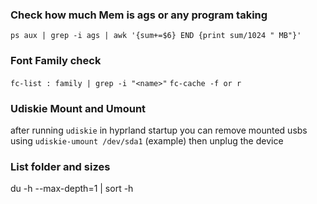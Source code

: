 ### Check how much Mem is ags or any program taking
`ps aux | grep -i ags | awk '{sum+=$6} END {print sum/1024 " MB"}'`

### Font Family check
`fc-list : family | grep -i "<name>"`
`fc-cache -f or r`

### Udiskie Mount and Umount
after running `udiskie` in hyprland startup you can remove mounted usbs using `udiskie-umount /dev/sda1` (example) then unplug the device 

### List folder and sizes 
du -h --max-depth=1 | sort -h
